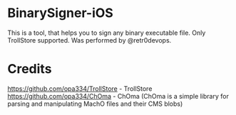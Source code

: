 # BinarySigner-iOS
This is a tool, that helps you to sign any binary executable file. Only TrollStore supported.
Was performed by @retr0devops.


# Credits
https://github.com/opa334/TrollStore - TrollStore
https://github.com/opa334/ChOma - ChOma (ChOma is a simple library for parsing and manipulating MachO files and their CMS blobs)
